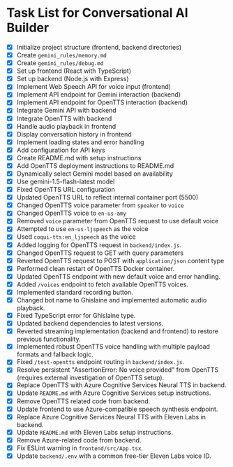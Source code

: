 # Task List for Conversational AI Builder

- [x] Initialize project structure (frontend, backend directories)
- [x] Create `gemini_rules/memory.md`
- [x] Create `gemini_rules/debug.md`
- [x] Set up frontend (React with TypeScript)
- [x] Set up backend (Node.js with Express)
- [x] Implement Web Speech API for voice input (frontend)
- [x] Implement API endpoint for Gemini interaction (backend)
- [x] Implement API endpoint for OpenTTS interaction (backend)
- [x] Integrate Gemini API with backend
- [x] Integrate OpenTTS with backend
- [x] Handle audio playback in frontend
- [x] Display conversation history in frontend
- [x] Implement loading states and error handling
- [x] Add configuration for API keys
- [x] Create README.md with setup instructions
- [x] Add OpenTTS deployment instructions to README.md
- [x] Dynamically select Gemini model based on availability
- [x] Use gemini-1.5-flash-latest model
- [x] Fixed OpenTTS URL configuration
- [x] Updated OpenTTS URL to reflect internal container port (5500)
- [x] Changed OpenTTS voice parameter from `speaker` to `voice`
- [x] Changed OpenTTS voice to `en-us-amy`
- [x] Removed `voice` parameter from OpenTTS request to use default voice
- [x] Attempted to use `en-us-ljspeech` as the voice
- [x] Used `coqui-tts:en_ljspeech` as the voice
- [x] Added logging for OpenTTS request in `backend/index.js`.
- [x] Changed OpenTTS request to GET with query parameters
- [x] Reverted OpenTTS request to POST with `application/json` content type
- [x] Performed clean restart of OpenTTS Docker container.
- [x] Updated OpenTTS endpoint with new default voice and error handling.
- [x] Added `/voices` endpoint to fetch available OpenTTS voices.
- [x] Implemented standard recording button.
- [x] Changed bot name to Ghislaine and implemented automatic audio playback.
- [x] Fixed TypeScript error for Ghislaine type.
- [x] Updated backend dependencies to latest versions.
- [x] Reverted streaming implementation (backend and frontend) to restore previous functionality.
- [x] Implemented robust OpenTTS voice handling with multiple payload formats and fallback logic.
- [x] Fixed `/test-opentts` endpoint routing in `backend/index.js`.
- [x] Resolve persistent "AssertionError: No voice provided" from OpenTTS (requires external investigation of OpenTTS setup).
- [x] Replace OpenTTS with Azure Cognitive Services Neural TTS in backend.
- [x] Update `README.md` with Azure Cognitive Services setup instructions.
- [x] Remove OpenTTS related code from backend.
- [x] Update frontend to use Azure-compatible speech synthesis endpoint.
- [x] Replace Azure Cognitive Services Neural TTS with Eleven Labs in backend.
- [x] Update `README.md` with Eleven Labs setup instructions.
- [x] Remove Azure-related code from backend.
- [x] Fix ESLint warning in `frontend/src/App.tsx`.
- [x] Update `backend/.env` with a common free-tier Eleven Labs voice ID.

